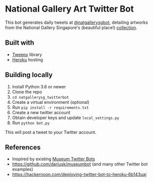 # National Gallery Art Twitter Bot
This bot generates daily tweets at [@natgallerysgbot](https://twitter.com/natgallerysgbot), detailing artworks from the National Gallery Singapore's (beautiful place!) [collection](https://collections.nationalgallery.sg/#/).

## Built with
- [Tweepy](https://www.tweepy.org/) library
- [Heroku](https://www.heroku.com/) hosting

## Building locally
1. Install Python 3.6 or newer
2. Clone the repo
3. `cd natgallerysg_twitterbot`
4. Create a virtual environment (optional)
5. Run `pip install -r requirements.txt`
6. Create a new twitter account
7. Obtain developer keys and update `local_settings.py`
8. Run `python bot.py`

This will post a tweet to your Twitter account.

## References
- Inspired by existing [Museum Twitter Bots](https://backspace.com/is/in/the/house/work/pg/twitter_bots.html)
- https://github.com/dariusk/museumbot (and many other Twitter bot examples)
- https://hackernoon.com/deploying-twitter-bot-to-heroku-6b143uaj
